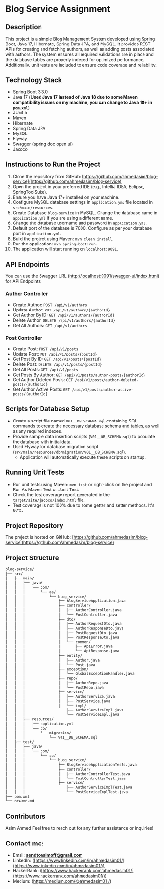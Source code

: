 # Blog Service Assignment

## Description
This project is a simple Blog Management System developed using Spring Boot, Java 17, Hibernate, Spring Data JPA, and MySQL. It provides REST APIs for creating and fetching authors, as well as adding posts associated with authors. The system ensures all required validations are in place and the database tables are properly indexed for optimized performance. Additionally, unit tests are included to ensure code coverage and reliability.

## Technology Stack
- Spring Boot 3.3.0
- Java 17 (**Used Java 17 instead of Java 18 due to some Maven compatibility issues on my machine, you can change to Java 18+ in `pom.xml`**)
- JUnit 5
- Maven
- Hibernate
- Spring Data JPA
- MySQL
- Flyway
- Swagger (spring doc open ui)
- Jacoco

## Instructions to Run the Project

1. Clone the repository from GitHub: [https://github.com/ahmedasim/blog-service](https://github.com/ahmedasim/blog-service)
2. Open the project in your preferred IDE (e.g., IntelliJ IDEA, Eclipse, SpringToolSuite).
3. Ensure you have Java 17+ installed on your machine.
4. Configure MySQL database settings in `application.yml` file located in `src/main/resources`.
5. Create Database `blog-service` in MySQL. Change the database name in `application.yml` if you are using a different name.
6. Change the database username and password in `application.yml`.
7. Default port of the database is 7000. Configure as per your database port in `application.yml`.
8. Build the project using Maven: `mvn clean install`.
9. Run the application: `mvn spring-boot:run`.
10. The application will start running on `localhost:9091`.

## API Endpoints
You can use the Swagger URL ([http://localhost:9091/swagger-ui/index.html](http://localhost:9091/swagger-ui/index.html)) for API Endpoints.

### Author Controller
- Create Author: `POST /api/v1/authors`
- Update Author: `PUT /api/v1/authors/{authorId}`
- Get Author By ID: `GET /api/v1/authors/{authorId}`
- Delete Author: `DELETE /api/v1/authors/{authorId}`
- Get All Authors: `GET /api/v1/authors`

### Post Controller
- Create Post: `POST /api/v1/posts`
- Update Post: `PUT /api/v1/posts/{postId}`
- Get Post By ID: `GET /api/v1/posts/{postId}`
- Delete Post: `DELETE /api/v1/posts/{postId}`
- Get All Posts: `GET /api/v1/posts`
- Get Posts By Author: `GET /api/v1/posts/author-posts/{authorId}`
- Get Author Deleted Posts: `GET /api/v1/posts/author-deleted-posts/{authorId}`
- Get Author Active Posts: `GET /api/v1/posts/author-active-posts/{authorId}`

## Scripts for Database Setup

- Create a script file named `V01__DB_SCHEMA.sql` containing SQL commands to create the necessary database schema and tables, as well as any required indexes.
- Provide sample data insertion scripts (`V01__DB_SCHEMA.sql`) to populate the database with initial data.
- Used Flyway for database migration script (`src/main/resources/db/migration/V01__DB_SCHEMA.sql`).
  - Application will automatically execute these scripts on startup.   
      

## Running Unit Tests

- Run unit tests using Maven: `mvn test` or right-click on the project and Run As Maven Test or Junit Test.
- Check the test coverage report generated in the `target/site/jacoco/index.html` file. 
- Test coverage is not 100% due to some getter and setter methods. It's 97%.

## Project Repository
The project is hosted on GitHub: [https://github.com/ahmedasim/blog-service](https://github.com/ahmedasim/blog-service)

## Project Structure

```markdown
blog-service/  
├── src/  
│   ├── main/  
│   │   ├── java/  
│   │   │   └── com/  
│   │   │       └── aa/  
│   │   │           └── blog_service/  
│   │   │               ├── BlogServiceApplication.java  
│   │   │               ├── controller/  
│   │   │               │   ├── AuthorController.java  
│   │   │               │   └── PostController.java  
│   │   │               ├── dto/  
│   │   │               │   ├── AuthorRequestDto.java  
│   │   │               │   ├── AuthorResponseDto.java  
│   │   │               │   ├── PostRequestDto.java  
│   │   │               │   ├── PostResponseDto.java  
│   │   │               │   └── common/  
│   │   │               │       ├── ApiError.java  
│   │   │               │       └── ApiResponse.java  
│   │   │               ├── entity/  
│   │   │               │   ├── Author.java  
│   │   │               │   └── Post.java  
│   │   │               ├── exception/  
│   │   │               │   └── GlobalExceptionHandler.java  
│   │   │               ├── repo/  
│   │   │               │   ├── AuthorRepo.java  
│   │   │               │   └── PostRepo.java  
│   │   │               ├── service/  
│   │   │               │   ├── AuthorService.java  
│   │   │               │   ├── PostService.java  
│   │   │               │   └── impl/  
│   │   │                   ├── AuthorServiceImpl.java  
│   │   │                   └── PostServiceImpl.java  
│   │   ├── resources/  
│   │   │   ├── application.yml  
│   │   │   └── db/  
│   │   │       └── migration/  
│   │   │           └── V01__DB_SCHEMA.sql  
│   ├── test/  
│   │   ├── java/  
│   │   │   └── com/  
│   │   │       └── aa/  
│   │   │           └── blog_service/  
│   │   │               ├── BlogServiceApplicationTests.java  
│   │   │               ├── controller/  
│   │   │               │   ├── AuthorControllerTest.java  
│   │   │               │   └── PostControllerTest.java  
│   │   │               ├── service/  
│   │   │                   ├── AuthorServiceImplTest.java  
│   │   │                   └── PostServiceImplTest.java  
├── pom.xml  
└── README.md  
```

## Contributors
Asim Ahmed
Feel free to reach out for any further assistance or inquiries!

## Contact me:
- Email: **sendtoasimoff@gmail.com**
- LinkedIn:  ([https://www.linkedin.com/in/ahmedasim01/](https://www.linkedin.com/in/ahmedasim01/))
- HackerRank: ([https://www.hackerrank.com/ahmedasim01/](https://www.hackerrank.com/ahmedasim01/))
- Medium: ([https://medium.com/@ahmedasim01 /](https://medium.com/@ahmedasim01/))
